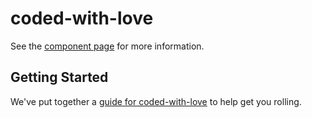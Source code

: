 coded-with-love
================

See the [component page](http://AlbertSanIza.github.io/coded-with-love) for more information.

## Getting Started

We've put together a [guide for coded-with-love](http://www.polymer-project.org/docs/start/reusableelements.html) to help get you rolling.
